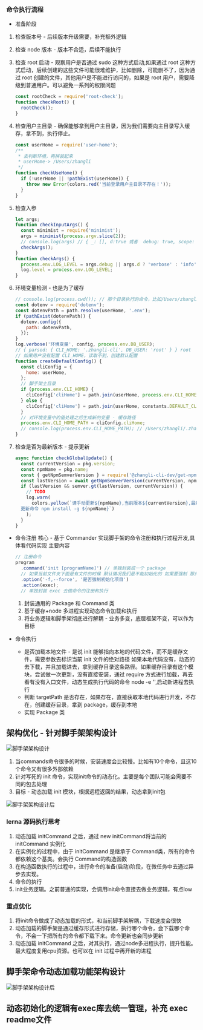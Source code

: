 ### 命令执行流程

- 准备阶段

1. 检查版本号 - 后续版本升级需要，补充额外逻辑
2. 检查 node 版本 - 版本不合适，后续不能执行
3. 检查 root 启动 - 观察用户是否通过 sudo 这种方式启动,如果通过 root 这种方式启动，后续创建的这些文件可能很难维护，比如删除，可能删不了，因为通过 root 创建的文件，其他用户是不能进行访问的，如果是 root 用户，需要降级到普通用户。可以避免一系列的权限问题

   ```js
   const rootCheck = require('root-check');
   function checkRoot() {
     rootCheck();
   }
   ```

4. 检查用户主目录 - 确保能够拿到用户主目录，因为我们需要向主目录写入缓存，拿不到，执行停止。

   ```js
   const userHome = require('user-home');
   /**
    * 去判断环境，再拼装起来
    * userHome-> /Users/zhangli
    */
   function checkUseHome() {
     if (!userHome || !pathExist(userHome)) {
       throw new Error(colors.red('当前登录用户主目录不存在！'));
     }
   }
   ```

5. 检查入参

   ```js
   let args;
   function checkInputArgs() {
     const minimist = require('minimist');
     args = minimist(process.argv.slice(2));
     // console.log(args) // { _: [], d:true 或者  debug: true, scope: true }
     checkArgs();
   }
   function checkArgs() {
     process.env.LOG_LEVEL = args.debug || args.d ? 'verbose' : 'info';
     log.level = process.env.LOG_LEVEL;
   }
   ```

6. 环境变量检测 - 也是为了缓存

   ```js
   // console.log(process.cwd()); // 那个目录执行的命令，比如/Users/zhangli下，输出/Users/zhangli
   const dotenv = require('dotenv');
   const dotenvPath = path.resolve(userHome, '.env');
   if (pathExist(dotenvPath)) {
     dotenv.config({
       path: dotenvPath,
     });
   }
   log.verbose('环境变量', config, process.env.DB_USER);
   // { parsed: { CLI_HOME: '.zhangli-cli', DB_USER: 'root' } } root
   // 如果用户没有配置 CLI_HOME，读取不到，创建默认配置
   function createDefaultConfig() {
     const cliConfig = {
       home: userHome,
     };
     // 脚手架主目录
     if (process.env.CLI_HOME) {
       cliConfig['cliHome'] = path.join(userHome, process.env.CLI_HOME);
     } else {
       cliConfig['cliHome'] = path.join(userHome, constants.DEFAULT_CLI_HOME);
     }
     // 对环境变量中的值处理之后生成新的变量 - 缓存路径
     process.env.CLI_HOME_PATH = cliConfig.cliHome;
     // console.log(process.env.CLI_HOME_PATH); // /Users/zhangli/.zhangli-cli-dev
   }
   ```

7. 检查是否为最新版本 - 提示更新

   ```js
   async function checkGlobalUpdate() {
     const currentVersion = pkg.version;
     const npmName = pkg.name;
     const { getNpmSemverVersion } = require('@zhangli-cli-dev/get-npm-infos');
     const lastVersion = await getNpmSemverVersion(currentVersion, npmName);
     if (lastVersion && semver.gt(lastVersion, currentVersion)) {
       // TODO
       log.warn(
         colors.yellow(`请手动更新${npmName},当前版本${currentVersion},最新版本${lastVersion}
     更新命令 npm install -g ${npmName}`)
       );
     }
   }
   ```

- 命令注册
  核心 - 基于 Commander 实现脚手架的命令注册和执行过程开发,具体看代码实现
  主要内容

  ```js
  // 注册命令
  program
    .command('init [programName]') // 单独封装成一个 package
    // 如果当前文件夹下面是有文件的时候 默认情况我们是不能初始化的 如果要强制 那先清空掉 通过action方法去执行
    .option('-f,--force', '是否强制初始化项目')
    .action(exec); 
    // 单独封装 exec 去做命令的注册和执行
  ```

  1. 封装通用的 Package 和 Command 类
  2. 基于缓存+node 多进程实现动态命令加载和执行
  3. 将业务逻辑和脚手架彻底进行解耦 - 业务多变，底层框架不变，可以作为目标

- 命令执行
  - 是否加载本地文件 - 是说 init 能够指向本地的代码文件，而不是缓存文件，需要参数去标识当前 init 文件的绝对路径
    如果本地代码没有，动态的去下载，并且加载进去，拿到缓存目录这条路径。如果缓存目录有这个模块，尝试做一次更新，没有直接安装，通过 require 方式进行加载，再去看有没有入口文件，动态生成执行代码的命令 node -e '',启动新进程去执行
  - 判断 targetPath 是否存在，如果存在，直接获取本地代码进行开发，不存在，创建缓存目录，拿到 package，缓存到本地
  - 实现 Package 类

## 架构优化 - 针对脚手架架构设计
![脚手架架构设计](../../images/%E8%AE%BE%E8%AE%A1%E7%BC%BA%E9%99%B7%E6%80%9D%E8%80%83.png)
1. 当commands命令很多的时候，安装速度会比较慢。比如有10个命令，且这10个命令又有很多外部依赖
2. 针对写死的 init 命令，实现init命令的动态化。主要是每个团队可能会需要不同的包去处理
3. 目标 - 动态加载 init 模块，根据远程返回的结果，动态拿到init包

![脚手架架构设计后](../../images/%E8%84%9A%E6%89%8B%E6%9E%B6%E8%AE%BE%E8%AE%A1%E4%BC%98%E5%8C%96.png)

 
### lerna 源码执行思考
1. 动态加载 initCommand 之后，通过 new initCommand将当前的 initCommand 实例化
2. 在实例化的过程中，由于 initCommand 是继承于 Command类，所有的命令都依赖这个基类。会执行 Command的构造函数
3. 在构造函数执行的过程中，进行命令的准备(启动)阶段，在微任务中去通过异步去实现。 
4. 命令的执行
5. init业务逻辑。之前普通的实现，会调用init命令直接去做业务逻辑，有点low


### 重点优化
1. 将init命令做成了动态加载的形式，和当前脚手架解耦，下载速度会很快
2. 动态加载的脚手架是通过缓存形式进行存储，执行哪个命令，会下载哪个命令，不会一下把所有的命令都下载下来。命令更新也会同步更新
3. 动态加载 initCommand 之后，对其执行，通过node多进程执行，提升性能。最大程度复用cpu资源。也可以在 init 过程中再开新的进程

## 脚手架命令动态加载功能架构设计
![脚手架架构设计后](../../images/%E8%84%9A%E6%89%8B%E6%9E%B6%E5%91%BD%E4%BB%A4%E5%8A%A8%E6%80%81%E5%8A%A0%E8%BD%BD%E5%8A%9F%E8%83%BD%E6%9E%B6%E6%9E%84%E8%AE%BE%E8%AE%A1%20.png)

## 动态初始化的逻辑有exec库去统一管理，补充 exec readme文件